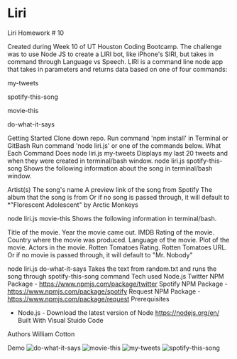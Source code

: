 # Liri
Liri Homework # 10

Created during Week 10 of UT Houston Coding Bootcamp. The challenge was to use Node JS to create a LIRI bot, like iPhone's SIRI, but takes in command through Language vs Speech. LIRI is a command line node app that takes in parameters and returns data based on one of four commands:

my-tweets

spotify-this-song

movie-this

do-what-it-says

Getting Started
Clone down repo.
Run command 'npm install' in Terminal or GitBash
Run command 'node liri.js' or one of the commands below.
What Each Command Does
node liri.js my-tweets
Displays my last 20 tweets and when they were created in terminal/bash window.
node liri.js spotify-this-song <song name>
Shows the following information about the song in terminal/bash window.

Artist(s)
The song's name
A preview link of the song from Spotify
The album that the song is from
Or if no song is passed through, it will default to *"Florescent Adolescent" by Arctic Monkeys

node liri.js movie-this <movie name>
Shows the following information in terminal/bash.

Title of the movie.
Year the movie came out.
IMDB Rating of the movie.
Country where the movie was produced.
Language of the movie.
Plot of the movie.
Actors in the movie.
Rotten Tomatoes Rating.
Rotten Tomatoes URL.
Or if no movie is passed through, it will default to "Mr. Nobody"

node liri.js do-what-it-says
Takes the text from random.txt and runs the song through spotify-this-song command
Tech used
Node.js
Twitter NPM Package - https://www.npmjs.com/package/twitter
Spotify NPM Package - https://www.npmjs.com/package/spotify
Request NPM Package - https://www.npmjs.com/package/request
Prerequisites
- Node.js - Download the latest version of Node https://nodejs.org/en/
Built With
Visual Stuido Code

Authors
William Cotton

Demo
![do-what-it-says](https://user-images.githubusercontent.com/32826633/38347719-bcea8382-3862-11e8-8294-3a68ae53ea1b.PNG)
![movie-this](https://user-images.githubusercontent.com/32826633/38347720-bffbe91c-3862-11e8-9c95-a18439e20db6.PNG)
![my-tweets](https://user-images.githubusercontent.com/32826633/38347722-c1a3a458-3862-11e8-9dae-4de9e98d6795.PNG)
![spotify-this-song](https://user-images.githubusercontent.com/32826633/38347723-c338485a-3862-11e8-9c25-e517a125f6c5.PNG)
